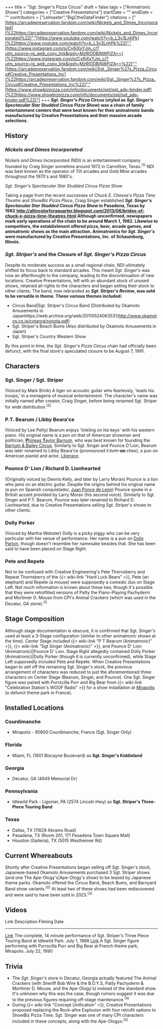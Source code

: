 +++
title = "Sgt. Singer's Pizza Circus"
draft = false
tags = ["Animatronic Shows"]
categories = ["Creative Presentations"]
startDate = ""
endDate = ""
contributors = ["Lelmaster","BigCtheDataFinder"]
citations = ["[https://arcadepreservation.fandom.com/wiki/Nickels_and_Dimes_Incorporated](%22https://arcadepreservation.fandom.com/wiki/Nickels_and_Dimes_Incorporated%22)","[https://www.youtube.com/watch?v=b_L3v3LnhPk](%22https://www.youtube.com/watch?v=b_L3v3LnhPk%22)","[https://www.instagram.com/p/Cy6jXxYJm_c/?utm_source=ig_web_copy_link&igsh=MzRlODBiNWFlZA==](%22https://www.instagram.com/p/Cy6jXxYJm_c/?utm_source=ig_web_copy_link&igsh=MzRlODBiNWFlZA==%22)","[https://arcadepreservation.fandom.com/wiki/Sgt._Singer%27s_Pizza_Circus#Creative_Presentations_Inc](%22https://arcadepreservation.fandom.com/wiki/Sgt._Singer%27s_Pizza_Circus#Creative_Presentations_Inc%22)","[https://www.showbizpizza.com/info/documents/spt/spt_adp-binder.pdf](%22https://www.showbizpizza.com/info/documents/spt/spt_adp-binder.pdf%22)"]
+++
***Sgt. Singer's Pizza Circus* (styled as ***Sgt. Singer's Spectacular Star Studded Circus Pizza Show*) was a chain of family entertainment centers that were best known for their animatronic bands manufactured by Creative Presentations and their massive arcade selections.****

## History

### *Nickels and Dimes Incorporated*

*Nickels and Dimes Incorporated* (NDI) is an entertainment company founded by Craig Singer sometime around 1972 in Carrollton, Texas.<sup>(1)</sup> NDI was best known as the operator of *Tilt* arcades and *Gold Mine* arcades throughout the 1970's and 1980's.

*Sgt. Singer's Spectacular Star Studded Circus Pizza Show*

Taking a page from the recent successes of *Chuck E. Cheese's Pizza Time Theatre* and *ShowBiz Pizza Place*, Craig Singer established ***Sgt. Singer's Spectacular Star Studded Circus Pizza Show* in Pasadena, Texas by 1982.http://allincolorforaquarter.blogspot.com/2013/06/brides-of-chuck-e-pizza-time-theatres.html Although unconfirmed, newspapers mark early operations of the chain to be around March 1, 1982. Likewise to competitors, the establishment offered pizza, beer, arcade games, and animatronic shows as the main attraction. Animatronics for *Sgt. Singer's* were manufactured by Creative Presentations, Inc. of Schaumburg, Illinois.**

### *Sgt. Striper's* and the Closure of *Sgt. Singer's Pizza Circus*

Despite its moderate success as a small regional chain, NDI ultimately shifted its focus back to standard arcades. This meant *Sgt. Singer's* was now an afterthought to the company, leading to the discontinuation of new locations. Creative Presentations, left with an abundant stock of unused shows, retained all rights to the characters and began selling their stock to other clients. The band, now rebranded as ***Sgt. Striper's Review*, was sold to be versatile in theme. These various themes included:**

- Circus Band|Sgt. Striper's Circus Band (Distributed by Okamoto Amusements in Japanhttps://web.archive.org/web/20110524063531/http://www.okamotos.co.jp/cotarog/sonota.pdf)
- Sgt. Striper's Beach Bums (Also distributed by Okamoto Amusements in Japan)
- Sgt. Striper's Country Western Show

By this point in time, the *Sgt. Singer's Pizza Circus* chain had officially been defunct, with the final store's speculated closure to be August 7, 1991.

## Characters

### Sgt. Singer / Sgt. Striper

(Voiced by Mark Brink) A tiger on acoustic guitar who fearlessly, 'leads his troops,' in a menagerie of musical entertainment. The character's name was initially named after creator, Craig Singer, before being renamed Sgt. Striper for wide distribution.<sup>(2)</sup>

### P.T. Bearum / Libby Beara'ce

(Voiced by Lee Pelty) Bearum enjoys 'tinkling on his keys' with his western piano. His original name is a pun on that of American showman and politician, [**P**hineas **T**aylor Barnum](https://en.wikipedia.org/wiki/P._T._Barnum), who was best known for founding the [Barnum & Bailey Circus](https://en.wikipedia.org/wiki/Ringling_Bros._and_Barnum_%26_Bailey_Circus). Similarly to Sgt. Singer and Pounce D'Lion, Bearum was later renamed to Libby Beara'ce (pronounced *li·behr·**aa**·chee)*, a pun on American pianist and actor, [Liberace](https://en.wikipedia.org/wiki/Liberace).

### Pounce D' Lion / Richard D. Lionhearted

(Originally voiced by Dennis Kelly, and later by Larry Moran) Pounce is a lion who jams on an electric guitar. Despite the origins behind his original name (a pun on Spanish conquistador, [Juan Ponce de León](https://en.wikipedia.org/wiki/Juan_Ponce_de_Le%C3%B3n)) Pounce spoke in a British accent provided by Larry Moran (his second voice). Similarly to Sgt. Singer and P.T. Bearum, Pounce was later renamed to Richard D. Lionhearted, due to Creative Presentations selling Sgt. Striper's shows to other clients.

### Dolly Porker

(Voiced by Martha Webster) Dolly is a picky piggy who can be very particular with her venue of performance. Her name is a pun on [Dolly Parton](https://en.wikipedia.org/wiki/Dolly_Parton), though doesn't resemble her namesake besides that. She has been said to have been placed on Stage Right.

### Pete and Repete

Not to be confused with Creative Engineering's Pete Thornsberry and Repeat Thornsberry of the {{< wiki-link "Hard Luck Bears" >}}, Pete (an elephant) and Repete (a mouse) were supposedly a comedic duo on Stage Left. Not much information is known about these two, though it's possible that they were retrofitted versions of Patty the Piano-Playing Pachyderm and Mortimer D. Mouse from CPI's Animal Crackers (which was used in the Decatur, GA store).<sup>(1)</sup>

## Stage Composition

Although stage documentation is obscure, it is confirmed that Sgt. Singer's used at least a 3-Stage configuration (similar to other animatronic shows at the time). Center Stage included {{< wiki-link "P T Bearum (Animatronic)" >}}, {{< wiki-link "Sgt Singer (Animatronic)" >}}, and Pounce D' Lion (Animatronic)|Pounce D' Lion. Stage Right allegedly contained Dolly Porker (Animatronic)|Dolly Porker (though it is currently unconfirmed), while Stage Left supposedly included Pete and Repete.
When Creative Presentations began to sell off the remaining Sgt. Singer's stock, the previous arrangement of characters was reduced to just the aforementioned three characters on Center Stage (Bearum, Singer, and Pounce). One Sgt. Singer figure was paired with Purrscilla Purr and Big Bear from {{< wiki-link "Celebration Station's WOOF Radio" >}} for a show installation at [Mirapolis](https://en.wikipedia.org/wiki/Mirapolis) (a defunct theme park in France).

## Installed Locations

### Courdimanche

- Mirapolis - 95800 Courdimanche, France (Sgt. Singer Only)

### Florida

- Miami, FL (1601 Biscayne Boulevard) as **Sgt. Singer's Kiddieland**

### Georgia

- Decatur, GA (4649 Memorial Dr)

### Pennsylvania

- Idlewild Park - Ligonier, PA (2574 Lincoln Hwy) as **Sgt. Striper's Three-Piece Touring Band**

### Texas

- Dallas, TX (11829 Abrams Road)
- Pasadena, TX (Room 201, 171 Pasadena Town Square Mall)
- Houston (Galleria), TX (5015 Westheimer Rd)

## Current Whereabouts

Shortly after Creative Presentations began selling off Sgt. Singer's stock, Japanese-based Okamoto Amusements purchased 3 Sgt. Striper shows (and one The Ape-Ology's|Ape-Ology's show) to be leased by Japanese theme parks. Okamoto offered the Circus Band, Beach Bums, and Barnyard Band show variants.<sup>(0)</sup> At least two of these shows had been rediscovered and were said to have been sold in 2023.<sup>(3)</sup>

## Videos

  Link                                          Description                                                                                          Filming Date
  --------------------------------------------- ---------------------------------------------------------------------------------------------------- ---------------
  [Link](https://youtu.be/sGwvdZJCDvY)          The complete, 14 minute performance of Sgt. Striper's Three Piece Touring Band at Idlewild Park.    July 1, 1988
  [Link](https://youtu.be/MFZUW8F_GHk?t=1663)   A Sgt. Singer figure performing with Purrscilla Purr and Big Bear at French theme park, Mirapolis.   July 22, 1990

## Trivia

- The *Sgt. Singer's* store in Decatur, Georgia actually featured The Animal Crackers (with Sheriff Bob Wire & the B.O.Y.S, Patty Pachyderm & Mortimer D. Mouse, and the Ape-Ology's) instead of the standard show. It's unknown why this was the case, though rumors suggest it was due to the previous figures requiring off-stage maintenance.<sup>(4)</sup>
- During {{< wiki-link "Concept Unification" >}}, Creative Presentations proposed replacing the Rock-afire Explosion with four retrofit options to ShowBiz Pizza Time. Sgt. Singer was one of many CPI characters included in these concepts, along with the Ape-Ologys.<sup>(5)</sup>
